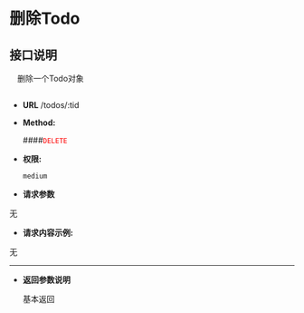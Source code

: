 # 删除Todo

## 接口说明

　删除一个Todo对象

## 


* **URL**
        /todos/:tid

* **Method:**
  
  ####<font color=red>`DELETE`</font>

* **权限:**

  `medium`

*  **请求参数**

无

* **请求内容示例:**

无

--- 
*  **返回参数说明**

    基本返回

